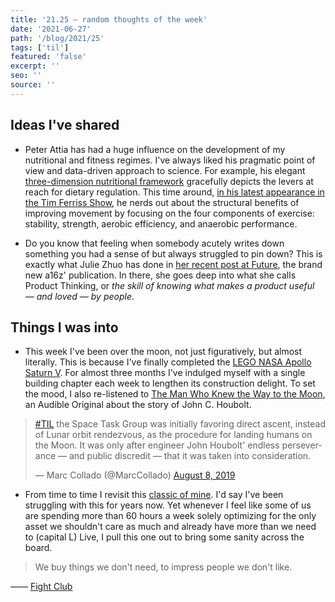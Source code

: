 ```yaml
---
title: '21.25 — random thoughts of the week'
date: '2021-06-27'
path: '/blog/2021/25'
tags: ['til']
featured: 'false'
excerpt: ''
seo: ''
source: ''
---
```


## Ideas I've shared

- Peter Attia has had a huge influence on the development of my nutritional and fitness regimes. I've always liked his pragmatic point of view and data-driven approach to science. For example, his elegant [three-dimension nutritional framework](https://peterattiamd.com/my-nutritional-framework/) gracefully depicts the levers at reach for dietary regulation. This time around, [in his latest appearance in the Tim Ferriss Show](https://tim.blog/2021/06/08/peter-attia-2/), he nerds out about the structural benefits of improving movement by focusing on the four components of exercise: stability, strength, aerobic efficiency, and anaerobic performance.

- Do you know that feeling when somebody acutely writes down something you had a sense of but always struggled to pin down? This is exactly what Julie Zhuo has done in [her recent post at Future](https://future.a16z.com/product-thinking/), the brand new a16z' publication. In there, she goes deep into what she calls Product Thinking, or _the skill of knowing what makes a product useful — and loved — by people_.

## Things I was into

- This week I've been over the moon, not just figuratively, but almost literally. This is because I've finally completed the [LEGO NASA Apollo Saturn V](https://www.lego.com/en-us/product/lego-nasa-apollo-saturn-v-21309). For almost three months I've indulged myself with a single building chapter each week to lengthen its construction delight. To set the mood, I also re-listened to [The Man Who Knew the Way to the Moon](https://www.audible.com/pd/The-Man-Who-Knew-the-Way-to-the-Moon-Audiobook/B07T1F4MB7), an Audible Original about the story of John C. Houbolt.

<blockquote class="twitter-tweet"><p lang="en" dir="ltr"><a href="https://twitter.com/hashtag/TIL?src=hash&amp;ref_src=twsrc%5Etfw">#TIL</a> the Space Task Group was initially favoring direct ascent, instead of Lunar orbit rendezvous, as the procedure for landing humans on the Moon. It was only after engineer John Houbolt&#39; endless perseverance — and public discredit — that it was taken into consideration.</p>&mdash; Marc Collado (@MarcCollado) <a href="https://twitter.com/MarcCollado/status/1159517978712559616?ref_src=twsrc%5Etfw">August 8, 2019</a></blockquote>

- From time to time I revisit this [classic of mine](https://www.raptitude.com/2010/07/your-lifestyle-has-already-been-designed/). I'd say I've been struggling with this for years now. Yet whenever I feel like some of us are spending more than 60 hours a week solely optimizing for the only asset we shouldn't care as much and already have more than we need to (capital L) Live, I pull this one out to bring some sanity across the board.

> We buy things we don't need, to impress people we don't like.

—— [Fight Club](/blog/2020/32)
